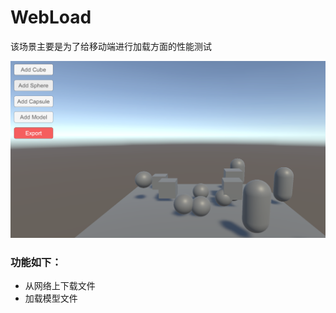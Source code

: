# WebLoad

该场景主要是为了给移动端进行加载方面的性能测试

![glb](../pics/RuntimeExport_0.png)

### 功能如下：
- 从网络上下载文件
- 加载模型文件